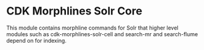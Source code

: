 # CDK Morphlines Solr Core

This module contains morphline commands for Solr that higher level modules such as cdk-morphlines-solr-cell and search-mr and search-flume depend on for indexing.